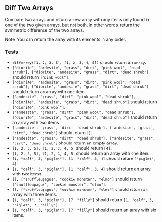 ## Diff Two Arrays
Compare two arrays and return a new array with any items only found in one of the two given arrays, but not both. In other words, return the symmetric difference of the two arrays.

Note: You can return the array with its elements in any order.

### Tests

* ```diffArray([1, 2, 3, 5], [1, 2, 3, 4, 5])``` should return an ```array```.
* ```["diorite", "andesite", "grass", "dirt", "pink wool", "dead shrub"], ["diorite", "andesite", "grass", "dirt", "dead shrub"]``` should return ```["pink wool"]```.
* ```["diorite", "andesite", "grass", "dirt", "pink wool", "dead shrub"], ["diorite", "andesite", "grass", "dirt", "dead shrub"]``` should return an array with one item.
* ```["andesite", "grass", "dirt", "pink wool", "dead shrub"], ["diorite", "andesite", "grass", "dirt", "dead shrub"]``` should return ``["diorite", "pink wool"]``.
* ```["andesite", "grass", "dirt", "pink wool", "dead shrub"], ["diorite", "andesite", "grass", "dirt", "dead shrub"]``` should return an array with two items.
* ```["andesite", "grass", "dirt", "dead shrub"], ["andesite", "grass", "dirt", "dead shrub"]``` should return ```[]```.
* ```["andesite", "grass", "dirt", "dead shrub"], ["andesite", "grass", "dirt", "dead shrub"]``` should return an empty array.
* ```[1, 2, 3, 5], [1, 2, 3, 4, 5]``` should return ``[4]``.
* ```[1, 2, 3, 5], [1, 2, 3, 4, 5]``` should return an array with one item.
* ```[1, "calf", 3, "piglet"], [1, "calf", 3, 4]``` should return ```["piglet", 4]```.
* ```[1, "calf", 3, "piglet"], [1, "calf", 3, 4]``` should return an array with two items.
* ```[], ["snuffleupagus", "cookie monster", "elmo"]``` should return ```["snuffleupagus", "cookie monster", "elmo"]```.
* ```[], ["snuffleupagus", "cookie monster", "elmo"]``` should return an array with three items.
* ```[1, "calf", 3, "piglet"], [7, "filly"]``` should return ```[1, "calf", 3, "piglet", 7, "filly"]```.
* ```[1, "calf", 3, "piglet"], [7, "filly"]``` should return an array with six items.